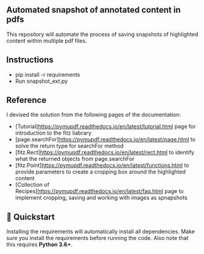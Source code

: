 ## Automated snapshot of annotated content in pdfs
 This repository will automate the process of saving snapshots of highlighted content within multiple pdf files.

## Instructions

-   pip install -r requirements
-   Run snapshot_ext.py

## Reference

I devised the solution from the following pages of the documentation:

-   [Tutorial]<https://pymupdf.readthedocs.io/en/latest/tutorial.html> page for introduction to the fitz liabrary
-   [page.searchFor]<https://pymupdf.readthedocs.io/en/latest/page.html> to solve the return type for searchFor method
-   [fitz.Rect]<https://pymupdf.readthedocs.io/en/latest/rect.html> to identify what the returned objects from page.searchFor
-   [fitz.Point]<https://pymupdf.readthedocs.io/en/latest/functions.html> to provide parameters to create a cropping box around the highlighted content
-   [Collection of Recipes]<https://pymupdf.readthedocs.io/en/latest/faq.html> page to implement cropping, saving and working with images as spnapshots

## 🚀 Quickstart

Installing the requirements will automatically install all dependencies. Make sure you install the requirements
before running the code. Also note that this requires **Python 3.6+**.